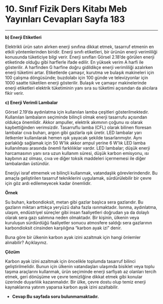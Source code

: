 # 10. Sınıf Fizik Ders Kitabı Meb Yayınları Cevapları Sayfa 183

---

**b) Enerji Etiketleri**

Elektrikli ürün satın alırken enerji sınıfına dikkat etmek, tasarruf etmenin en etkili yöntemlerinden biridir. Enerji sınıfı etiketleri, bir ürünün enerji verimliliği konusunda tüketiciye bilgi verir. Enerji sınıfları Görsel 2.18’de görülen enerji etiketinde olduğu gibi harflerle ifade edilir. En yüksek verim A harfi ile gösterilir. A harfinden G harfine doğru gidildikçe enerji verimliliği azalırken enerji tüketimi artar. Etiketlerde çamaşır, kurutma ve bulaşık makineleri için 100 çalışma döngüsünde; buzdolabı için 100 günde ve televizyonlar için 1000 saatte tüketilen enerji gösterilir. Bulaşık ve çamaşır makinelerinde enerji etiketleri elektrik tüketiminin yanı sıra su tüketimi açısından da alıcılara fikir verir.

**c) Enerji Verimli Lambalar**

Görsel 2.19’da aydınlatma için kullanılan lamba çeşitleri gösterilmektedir. Kullanılan lambaların seçiminde bilinçli olmak enerji tasarrufu açısından oldukça önemlidir. Akkor ampuller, elektrik akımının çoğunu ısı olarak kaybettiğinden verimsizdir. Tasarruflu lamba (CFL) olarak bilinen floresan lambalar cıva buharı, argon gibi gazlarla ışık üretir. LED lambalar yarı iletkenler kullanılarak hemen ışık yayacak şekilde tasarlanmıştır. Aynı parlaklığı sağlamak için 50 W’lık akkor ampul yerine 6 W’lık LED lamba kullanılması arasında önemli farklılıklar vardır. LED lambalar; düşük enerji harcamasının yanı sıra uzun kullanım süresi, düşük karbon emisyonu, ısı kaybının az olması, cıva ve diğer toksik maddeleri içermemesi ile diğer lambalardan üstündür.

 Enerjiyi israf etmemek ve bilinçli kullanmak, vatandaşlık görevlerindendir. Bu amaçla geliştirilen tasarruf tekniklerini uygulamak, sürdürülebilir bir çevre için göz ardı edilemeyecek kadar önemlidir.

**Örnek**

Su buharı, karbondioksit, metan gibi gazlar başlıca sera gazlarıdır. Bu gazların miktarı arttıkça yeryüzü daha fazla ısınmaktadır. Isınma, aydınlatma, ulaşım, endüstriyel süreçler gibi insan faaliyetleri doğrudan ya da dolaylı olarak sera gazı salımına neden olmaktadır. Bir kişinin, ülkenin veya kuruluşun sürdürdüğü faaliyetler sonucu atmosfere saldığı sera gazlarının karbondioksit cinsinden karşılığına “karbon ayak izi” denir.

 Buna göre bir ülkenin karbon ayak izini azaltmak için hangi önlemler alınabilir? Açıklayınız.

**Çözüm**

Karbon ayak izini azaltmak için öncelikle toplumda tasarruf bilinci geliştirilmelidir. Bunun için ülkenin vatandaşları ulaşımda bisiklet veya toplu taşıma araçlarını kullanmak, ürün seçiminde enerji sarfiyatı az olanları tercih etmek, geri dönüşüme ve çevre temizliğine dikkat etmek gibi konular üzerinde duyarlılık kazanmalıdır. Bir ülke, çevre dostu olup temiz enerji kaynaklarına yatırım yaparsa karbon ayak izini azaltabilir.

-   **Cevap**:**Bu sayfada soru bulunmamaktadır.**